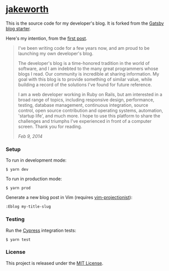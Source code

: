 # [jakeworth][production-url]

This is the source code for my developer's blog. It is forked from the [Gatsby blog
starter][blog-starter].

Here's my intention, from the [first post][first-post].

> I've been writing code for a few years now, and am proud to be launching my
> own developer's blog.
>
> The developer's blog is a time-honored tradition in the world of software,
> and I am indebted to the many great programmers whose blogs I read. Our
> community is incredible at sharing information. My goal with this blog is to
> provide something of similar value, while building a record of the solutions
> I've found for future reference.
>
> I am a web developer working in Ruby on Rails, but am interested in a broad
> range of topics, including responsive design, performance, testing, database
> management, continuous integration, source control, open source contribution
> and operating systems, automation, 'startup life', and much more. I hope to
> use this platform to share the challenges and triumphs I've experienced in
> front of a computer screen. Thank you for reading.
>
> *Feb 9, 2014*

### Setup

To run in development mode:

```
$ yarn dev
```

To run in production mode:

```
$ yarn prod
```

Generate a new blog post in Vim (requires [vim-projectionist][projectionist]):

```
:Eblog my-title-slug
```

### Testing

Run the [Cypress][cypress] integration tests:

```
$ yarn test
```

### License

This project is released under the [MIT License][mit].

[blog-starter]: https://github.com/gatsbyjs/gatsby-starter-blog
[cypress]: https://www.cypress.io/
[first-post]: https://www.jakeworth.com/hello-world
[mit]: http://www.opensource.org/licenses/MIT
[production-url]: https://www.jakeworth.com/
[projectionist]: https://github.com/tpope/vim-projectionist
